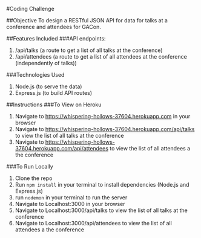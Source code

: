 #Coding Challenge

##Objective
To design a RESTful JSON API for data for talks at a conference and attendees for GACon.

##Features Included
###API endpoints:
1. /api/talks (a route to get a list of all talks at the conference)
2. /api/attendees (a route to get a list of all attendees at the conference (independently of talks))


###Technologies Used
1. Node.js (to serve the data)
2. Express.js (to build API routes)

##Instructions
###To View on Heroku
1. Navigate to https://whispering-hollows-37604.herokuapp.com in your browser
2. Navigate to https://whispering-hollows-37604.herokuapp.com/api/talks to view the list of all talks at the conference
3. Navigate to https://whispering-hollows-37604.herokuapp.com/api/attendees to view the list of all attendees a the conference

###To Run Locally
1. Clone the repo
2. Run ```npm install``` in your terminal to install dependencies (Node.js and Express.js)
3. run ```nodemon``` in your terminal to run the server
4. Navigate to Localhost:3000 in your browser
5. Navigate to Localhost:3000/api/talks to view the list of all talks at the conference
6. Navigate to Localhost:3000/api/attendees to view the list of all attendees a the conference
